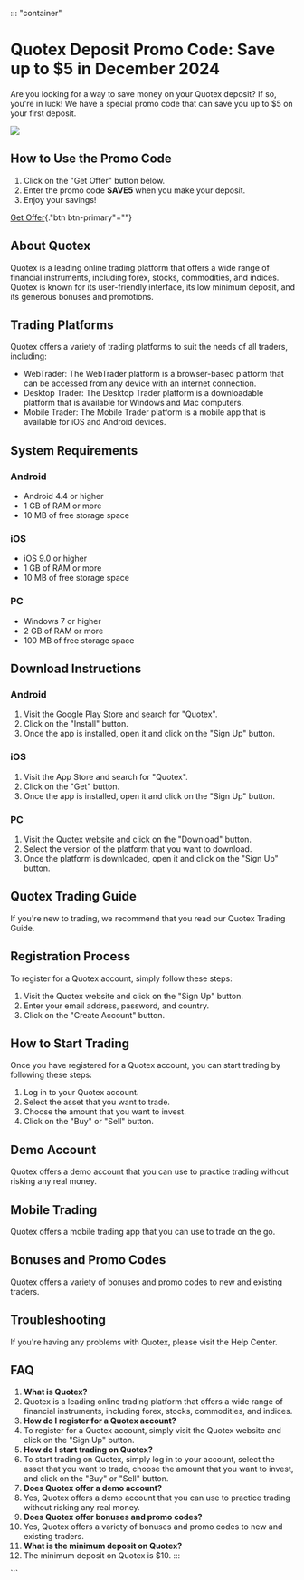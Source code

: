 ::: \"container\"
# Quotex Deposit Promo Code: Save up to \$5 in December 2024

Are you looking for a way to save money on your Quotex deposit? If so,
you\'re in luck! We have a special promo code that can save you up to
\$5 on your first deposit.

[![](https://static.quotex.io/files/4_en/300_250.jpg)](https://traff.sbs/brokerqxlid)

## How to Use the Promo Code

1.  Click on the "Get Offer" button below.
2.  Enter the promo code **SAVE5** when you make your deposit.
3.  Enjoy your savings!

[Get Offer](\%22https://traff.sbs/brokerqxsignup\%22){."btn
btn-primary"=""}

## About Quotex

Quotex is a leading online trading platform that offers a wide range of
financial instruments, including forex, stocks, commodities, and
indices. Quotex is known for its user-friendly interface, its low
minimum deposit, and its generous bonuses and promotions.

## Trading Platforms

Quotex offers a variety of trading platforms to suit the needs of all
traders, including:

-   WebTrader: The WebTrader platform is a browser-based platform that
    can be accessed from any device with an internet connection.
-   Desktop Trader: The Desktop Trader platform is a downloadable
    platform that is available for Windows and Mac computers.
-   Mobile Trader: The Mobile Trader platform is a mobile app that is
    available for iOS and Android devices.

## System Requirements

### Android

-   Android 4.4 or higher
-   1 GB of RAM or more
-   10 MB of free storage space

### iOS

-   iOS 9.0 or higher
-   1 GB of RAM or more
-   10 MB of free storage space

### PC

-   Windows 7 or higher
-   2 GB of RAM or more
-   100 MB of free storage space

## Download Instructions

### Android

1.  Visit the Google Play Store and search for "Quotex".
2.  Click on the "Install" button.
3.  Once the app is installed, open it and click on the "Sign Up"
    button.

### iOS

1.  Visit the App Store and search for "Quotex".
2.  Click on the "Get" button.
3.  Once the app is installed, open it and click on the "Sign Up"
    button.

### PC

1.  Visit the Quotex website and click on the "Download" button.
2.  Select the version of the platform that you want to download.
3.  Once the platform is downloaded, open it and click on the "Sign
    Up" button.

## Quotex Trading Guide

If you\'re new to trading, we recommend that you read our Quotex Trading
Guide.

## Registration Process

To register for a Quotex account, simply follow these steps:

1.  Visit the Quotex website and click on the "Sign Up" button.
2.  Enter your email address, password, and country.
3.  Click on the "Create Account" button.

## How to Start Trading

Once you have registered for a Quotex account, you can start trading by
following these steps:

1.  Log in to your Quotex account.
2.  Select the asset that you want to trade.
3.  Choose the amount that you want to invest.
4.  Click on the "Buy" or "Sell" button.

## Demo Account

Quotex offers a demo account that you can use to practice trading
without risking any real money.

## Mobile Trading

Quotex offers a mobile trading app that you can use to trade on the go.

## Bonuses and Promo Codes

Quotex offers a variety of bonuses and promo codes to new and existing
traders.

## Troubleshooting

If you\'re having any problems with Quotex, please visit the Help
Center.

## FAQ

1.  **What is Quotex?**
2.  Quotex is a leading online trading platform that offers a wide range
    of financial instruments, including forex, stocks, commodities, and
    indices.
3.  **How do I register for a Quotex account?**
4.  To register for a Quotex account, simply visit the Quotex website
    and click on the "Sign Up" button.
5.  **How do I start trading on Quotex?**
6.  To start trading on Quotex, simply log in to your account, select
    the asset that you want to trade, choose the amount that you want to
    invest, and click on the "Buy" or "Sell" button.
7.  **Does Quotex offer a demo account?**
8.  Yes, Quotex offers a demo account that you can use to practice
    trading without risking any real money.
9.  **Does Quotex offer bonuses and promo codes?**
10. Yes, Quotex offers a variety of bonuses and promo codes to new and
    existing traders.
11. **What is the minimum deposit on Quotex?**
12. The minimum deposit on Quotex is \$10.
:::

\`\`\`

